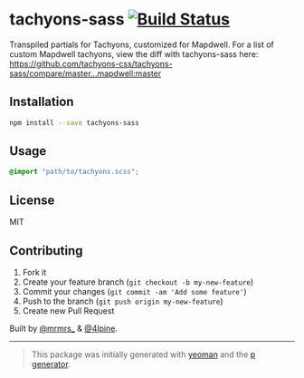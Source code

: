 # tachyons-sass [![Build Status](https://travis-ci.org/tachyons-css/tachyons-sass.svg?branch=master)](https://travis-ci.org/tachyons-css/tachyons-sass)

Transpiled partials for Tachyons, customized for Mapdwell.
For a list of custom Mapdwell tachyons, view the diff with tachyons-sass here: https://github.com/tachyons-css/tachyons-sass/compare/master...mapdwell:master

## Installation

```bash
npm install --save tachyons-sass
```

## Usage

```scss
@import "path/to/tachyons.scss";
```

## License

MIT

## Contributing

1. Fork it
2. Create your feature branch (`git checkout -b my-new-feature`)
3. Commit your changes (`git commit -am 'Add some feature'`)
4. Push to the branch (`git push origin my-new-feature`)
5. Create new Pull Request

Built by [@mrmrs_](https://twitter.com/mrmrs_) & [@4lpine](https://twitter.com/4lpine).

***

> This package was initially generated with [yeoman](http://yeoman.io) and the [p generator](https://github.com/johnotander/generator-p.git).
